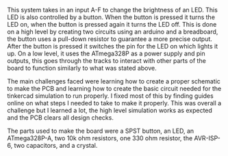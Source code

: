 This system takes in an input A-F to change the brightness of an LED. This LED is also controlled by a button. When the button is pressed it turns the LED on, when the button is pressed again it turns the LED off. This is done on a high level by creating two circuits using an arduino and a breadboard, the button uses a pull-down resistor to guarantee a more precise output. After the button is pressed it switches the pin for the LED on which lights it up. On a low level, it uses the ATmega328P as a power supply and pin outputs, this goes through the tracks to interact with other parts of the board to function similarly to what was stated above.

The main challenges faced were learning how to create a proper schematic to make the PCB and learning how to create the basic circuit needed for the tinkercad simulation to run properly. I fixed most of this by finding guides online on what steps I needed to take to make it properly. This was overall a challenge but I learned a lot, the high level simulation works as expected and the PCB clears all design checks.

The parts used to make the board were a SPST button, an LED, an ATmega328P-A, two 10k ohm resistors, one 330 ohm resistor, the AVR-ISP-6, two capacitors, and a crystal. 
